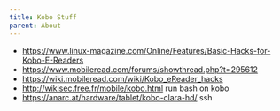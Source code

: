 ```yaml
---
title: Kobo Stuff
parent: About
---
```


- <https://www.linux-magazine.com/Online/Features/Basic-Hacks-for-Kobo-E-Readers>
- <https://www.mobileread.com/forums/showthread.php?t=295612>
- <https://wiki.mobileread.com/wiki/Kobo_eReader_hacks>
- <http://wikisec.free.fr/mobile/kobo.html> run bash on kobo
- <https://anarc.at/hardware/tablet/kobo-clara-hd/> ssh
  
